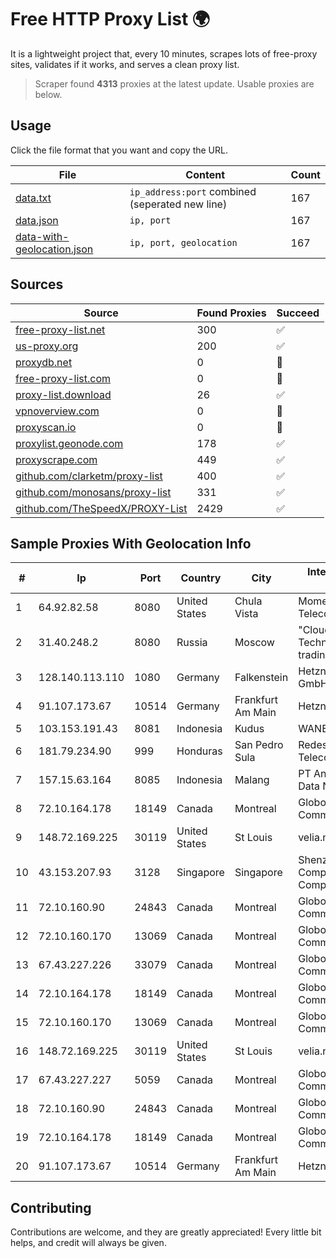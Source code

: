 
# Free HTTP Proxy List 🌍

It is a lightweight project that, every 10 minutes, scrapes lots of free-proxy sites, validates if it works, and serves a clean proxy list.


> Scraper found **4313** proxies at the latest update. Usable proxies are below.

## Usage

Click the file format that you want and copy the URL.


|File|Content|Count|
|----|-------|-----|
|[data.txt](https://raw.githubusercontent.com/themiralay/Proxy-List-World/master/data.txt)|`ip_address:port` combined (seperated new line)|167|
|[data.json](https://raw.githubusercontent.com/themiralay/Proxy-List-World/master/data.json)|`ip, port`|167|
|[data-with-geolocation.json](https://raw.githubusercontent.com/themiralay/Proxy-List-World/master/data-with-geolocation.json)|`ip, port, geolocation`|167|

## Sources

|Source|Found Proxies|Succeed|
|------|-------------|-------|
|[free-proxy-list.net](https://free-proxy-list.net)|300|✅|
|[us-proxy.org](https://www.us-proxy.org)|200|✅|
|[proxydb.net](http://proxydb.net)|0|🚫|
|[free-proxy-list.com](https://free-proxy-list.com/?page=&port=&type%5B%5D=http&type%5B%5D=https&up_time=0&search=Search)|0|🚫|
|[proxy-list.download](https://www.proxy-list.download/HTTP)|26|✅|
|[vpnoverview.com](https://vpnoverview.com/privacy/anonymous-browsing/free-proxy-servers)|0|🚫|
|[proxyscan.io](https://www.proxyscan.io)|0|🚫|
|[proxylist.geonode.com](https://proxylist.geonode.com/api/proxy-list?limit=300&page=1&sort_by=lastChecked&sort_type=desc&protocols=http,https)|178|✅|
|[proxyscrape.com](https://api.proxyscrape.com/v2/?request=displayproxies&protocol=http&timeout=10000&country=all&ssl=all&anonymity=all)|449|✅|
|[github.com/clarketm/proxy-list](https://raw.githubusercontent.com/clarketm/proxy-list/master/proxy-list-raw.txt)|400|✅|
|[github.com/monosans/proxy-list](https://raw.githubusercontent.com/monosans/proxy-list/main/proxies/http.txt)|331|✅|
|[github.com/TheSpeedX/PROXY-List](https://raw.githubusercontent.com/TheSpeedX/PROXY-List/master/http.txt)|2429|✅|


## Sample Proxies With Geolocation Info

|#|Ip|Port|Country|City|Internet Service Provider|
|-|--|----|-------|----|-------------------------|
|1|64.92.82.58|8080|United States|Chula Vista|Momentum Telecom, Inc.|
|2|31.40.248.2|8080|Russia|Moscow|"Cloud Technologies" LLC trading as Cloud.ru|
|3|128.140.113.110|1080|Germany|Falkenstein|Hetzner Online GmbH|
|4|91.107.173.67|10514|Germany|Frankfurt Am Main|Hetzner Online AG|
|5|103.153.191.43|8081|Indonesia|Kudus|WANET|
|6|181.79.234.90|999|Honduras|San Pedro Sula|Redes y Telecomunicaciones|
|7|157.15.63.164|8085|Indonesia|Malang|PT Anugerah Media Data Nusantara|
|8|72.10.164.178|18149|Canada|Montreal|GloboTech Communications|
|9|148.72.169.225|30119|United States|St Louis|velia.net|
|10|43.153.207.93|3128|Singapore|Singapore|Shenzhen Tencent Computer Systems Company Limited|
|11|72.10.160.90|24843|Canada|Montreal|GloboTech Communications|
|12|72.10.160.170|13069|Canada|Montreal|GloboTech Communications|
|13|67.43.227.226|33079|Canada|Montreal|GloboTech Communications|
|14|72.10.164.178|18149|Canada|Montreal|GloboTech Communications|
|15|72.10.160.170|13069|Canada|Montreal|GloboTech Communications|
|16|148.72.169.225|30119|United States|St Louis|velia.net|
|17|67.43.227.227|5059|Canada|Montreal|GloboTech Communications|
|18|72.10.160.90|24843|Canada|Montreal|GloboTech Communications|
|19|72.10.164.178|18149|Canada|Montreal|GloboTech Communications|
|20|91.107.173.67|10514|Germany|Frankfurt Am Main|Hetzner Online AG|



## Contributing

Contributions are welcome, and they are greatly appreciated! Every
little bit helps, and credit will always be given.

